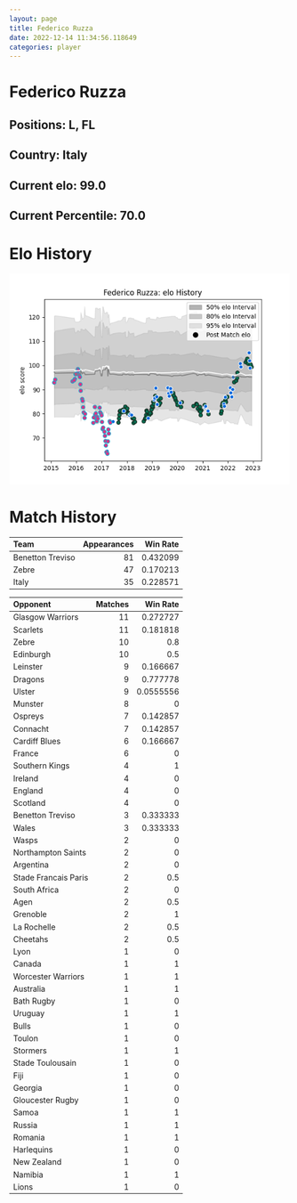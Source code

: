 ```yaml
---  
layout: page  
title: Federico Ruzza  
date: 2022-12-14 11:34:56.118649  
categories: player  
---
```

# Federico Ruzza

## Positions: L, FL

## Country: Italy

## Current elo: 99.0

## Current Percentile: 70.0

# Elo History


![elo history](history_FedericoRuzza.png)
# Match History


| Team             |   Appearances |   Win Rate |
|:-----------------|--------------:|-----------:|
| Benetton Treviso |            81 |   0.432099 |
| Zebre            |            47 |   0.170213 |
| Italy            |            35 |   0.228571 |

| Opponent             |   Matches |   Win Rate |
|:---------------------|----------:|-----------:|
| Glasgow Warriors     |        11 |  0.272727  |
| Scarlets             |        11 |  0.181818  |
| Zebre                |        10 |  0.8       |
| Edinburgh            |        10 |  0.5       |
| Leinster             |         9 |  0.166667  |
| Dragons              |         9 |  0.777778  |
| Ulster               |         9 |  0.0555556 |
| Munster              |         8 |  0         |
| Ospreys              |         7 |  0.142857  |
| Connacht             |         7 |  0.142857  |
| Cardiff Blues        |         6 |  0.166667  |
| France               |         6 |  0         |
| Southern Kings       |         4 |  1         |
| Ireland              |         4 |  0         |
| England              |         4 |  0         |
| Scotland             |         4 |  0         |
| Benetton Treviso     |         3 |  0.333333  |
| Wales                |         3 |  0.333333  |
| Wasps                |         2 |  0         |
| Northampton Saints   |         2 |  0         |
| Argentina            |         2 |  0         |
| Stade Francais Paris |         2 |  0.5       |
| South Africa         |         2 |  0         |
| Agen                 |         2 |  0.5       |
| Grenoble             |         2 |  1         |
| La Rochelle          |         2 |  0.5       |
| Cheetahs             |         2 |  0.5       |
| Lyon                 |         1 |  0         |
| Canada               |         1 |  1         |
| Worcester Warriors   |         1 |  1         |
| Australia            |         1 |  1         |
| Bath Rugby           |         1 |  0         |
| Uruguay              |         1 |  1         |
| Bulls                |         1 |  0         |
| Toulon               |         1 |  0         |
| Stormers             |         1 |  1         |
| Stade Toulousain     |         1 |  0         |
| Fiji                 |         1 |  0         |
| Georgia              |         1 |  0         |
| Gloucester Rugby     |         1 |  0         |
| Samoa                |         1 |  1         |
| Russia               |         1 |  1         |
| Romania              |         1 |  1         |
| Harlequins           |         1 |  0         |
| New Zealand          |         1 |  0         |
| Namibia              |         1 |  1         |
| Lions                |         1 |  0         |